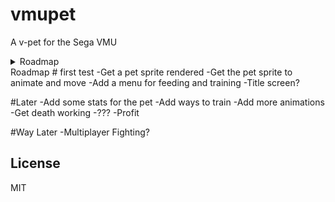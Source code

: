 # vmupet

A v-pet for the Sega VMU

<details># first test
-Get a pet sprite rendered
-Get the pet sprite to animate and move
-Add a menu for feeding and training
-Title screen?

#Later
-Add some stats for the pet
-Add ways to train
-Add more animations
-Get death working
-???
-Profit

#Way Later
-Multiplayer Fighting?
<summary>Roadmap</summary>

</details>Roadmap
# first test
-Get a pet sprite rendered
-Get the pet sprite to animate and move
-Add a menu for feeding and training
-Title screen?

#Later
-Add some stats for the pet
-Add ways to train
-Add more animations
-Get death working
-???
-Profit

#Way Later
-Multiplayer Fighting?

## License
MIT
